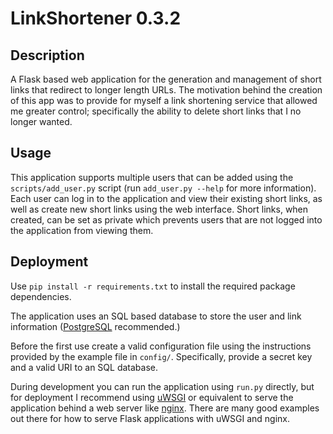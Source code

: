 # LinkShortener 0.3.2

## Description

A Flask based web application for the generation and management of short links that redirect to longer length URLs. The 
motivation behind the creation of this app was to provide for myself a link shortening service that allowed me greater 
control; specifically the ability to delete short links that I no longer wanted.

## Usage

This application supports multiple users that can be added using the ``scripts/add_user.py`` script (run 
``add_user.py --help`` for more information). Each user can log in to the application and view their existing short links, 
as well as create new short links using the web interface. Short links, when created, can be set as private which 
prevents users that are not logged into the application from viewing them.

## Deployment

Use ``pip install -r requirements.txt`` to install the required package dependencies.

The application uses an SQL based database to store the user and link information ([PostgreSQL](https://www.postgresql.org/)
 recommended.)

Before the first use create a valid configuration file using the instructions provided by the example file in ``config/``.
Specifically, provide a secret key and a valid URI to an SQL database. 

During development you can run the application using ``run.py`` directly, but for deployment I recommend using 
[uWSGI](https://uwsgi-docs.readthedocs.io/en/latest/) or equivalent to serve the application behind a web server like
[nginx](https://www.nginx.com/). There are many good examples out there for how to serve Flask applications with uWSGI
and nginx.
